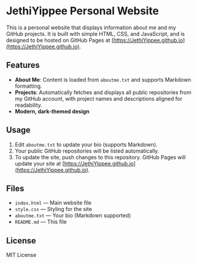 # JethiYippee Personal Website

This is a personal website that displays information about me and my GitHub projects. It is built with simple HTML, CSS, and JavaScript, and is designed to be hosted on GitHub Pages at [https://JethiYippee.github.io](https://JethiYippee.github.io).

## Features
- **About Me**: Content is loaded from `aboutme.txt` and supports Markdown formatting.
- **Projects**: Automatically fetches and displays all public repositories from my GitHub account, with project names and descriptions aligned for readability.
- **Modern, dark-themed design**

## Usage
1. Edit `aboutme.txt` to update your bio (supports Markdown).
2. Your public GitHub repositories will be listed automatically.
3. To update the site, push changes to this repository. GitHub Pages will update your site at [https://JethiYippee.github.io](https://JethiYippee.github.io).

## Files
- `index.html` — Main website file
- `style.css` — Styling for the site
- `aboutme.txt` — Your bio (Markdown supported)
- `README.md` — This file

## License
MIT License
